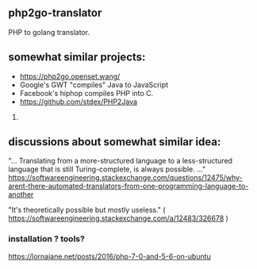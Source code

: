 ## php2go-translator

PHP to golang translator. 

## somewhat similar projects:

- https://php2go.openset.wang/
- Google's GWT "compiles" Java to JavaScript
- Facebook's hiphop compiles PHP into C.
- https://github.com/stdex/PHP2Java

1.


## discussions about somewhat similar idea:

"... Translating from a more-structured language to a less-structured language that is still Turing-complete, is always possible.  ..."
https://softwareengineering.stackexchange.com/questions/12475/why-arent-there-automated-translators-from-one-programming-language-to-another

"It's theoretically possible but mostly useless."
( https://softwareengineering.stackexchange.com/a/12483/326678 )


### installation ? tools?

https://lornajane.net/posts/2016/php-7-0-and-5-6-on-ubuntu